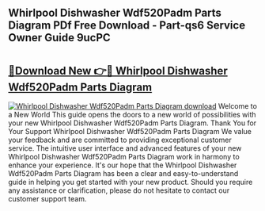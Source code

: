 ## Whirlpool Dishwasher Wdf520Padm Parts Diagram PDf Free Download - Part-qs6 Service Owner Guide 9ucPC

# <h2><a href="http://dflwir.blite.top/?on=Whirlpool+Dishwasher+Wdf520Padm+Parts+Diagram">🔗Download New 👉🔴 Whirlpool Dishwasher Wdf520Padm Parts Diagram</a></h2>

[![Whirlpool Dishwasher Wdf520Padm Parts Diagram download](https://i.imgur.com/lujVjoI.png)](http://dflwir.blite.top/?on=Whirlpool+Dishwasher+Wdf520Padm+Parts+Diagram)
Welcome to a New World This guide opens the doors to a new world of possibilities with your new Whirlpool Dishwasher Wdf520Padm Parts Diagram. Thank You for Your Support Whirlpool Dishwasher Wdf520Padm Parts Diagram We value your feedback and are committed to providing exceptional customer service. The intuitive user interface and advanced features of your new Whirlpool Dishwasher Wdf520Padm Parts Diagram work in harmony to enhance your experience. It's our hope that the Whirlpool Dishwasher Wdf520Padm Parts Diagram has been a clear and easy-to-understand guide in helping you get started with your new product. Should you require any assistance or clarification, please do not hesitate to contact our customer support team.
